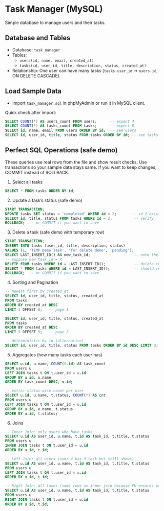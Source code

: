 # Task Manager (MySQL)

Simple database to manage users and their tasks.

## Database and Tables
- Database: `task_manager`
- Tables:
  - `users(id, name, email, created_at)`
  - `tasks(id, user_id, title, description, status, created_at)`
- Relationship: One user can have many tasks (`tasks.user_id` -> `users.id`, ON DELETE CASCADE).

## Load Sample Data
- Import `task_manager.sql` in phpMyAdmin or run it in MySQL client.

Quick check after import:
```sql
SELECT COUNT(*) AS users_count FROM users;      -- expect 4
SELECT COUNT(*) AS tasks_count FROM tasks;      -- expect 8
SELECT id, name, email FROM users ORDER BY id;  -- see users
SELECT id, user_id, title, status FROM tasks ORDER BY id; -- see tasks
```

## Perfect SQL Operations (safe demo)

These queries use real rows from the file and show result checks. Use transactions so your sample data stays same. If you want to keep changes, COMMIT instead of ROLLBACK.

1) Select all tasks
```sql
SELECT * FROM tasks ORDER BY id;
```

2) Update a task’s status (safe demo)
```sql
START TRANSACTION;
UPDATE tasks SET status = 'completed' WHERE id = 2;       -- id 2 exists
SELECT id, title, status FROM tasks WHERE id = 2;          -- verify
ROLLBACK;  -- or COMMIT if you want to save
```

3) Delete a task (safe demo with temporary row)
```sql
START TRANSACTION;
INSERT INTO tasks (user_id, title, description, status)
VALUES (1, 'TEMP Demo Task', 'for delete demo', 'pending');
SELECT LAST_INSERT_ID() AS new_task_id;                    -- note the id
-- suppose new_task_id = X
DELETE FROM tasks WHERE id = LAST_INSERT_ID();             -- delete that row
SELECT * FROM tasks WHERE id = LAST_INSERT_ID();           -- should return 0 rows
ROLLBACK;  -- or COMMIT if you want to save
```

4) Sorting and Pagination
```sql
-- newest first by created_at
SELECT id, user_id, title, status, created_at
FROM tasks
ORDER BY created_at DESC
LIMIT 5 OFFSET 0;   -- page 1

SELECT id, user_id, title, status, created_at
FROM tasks
ORDER BY created_at DESC
LIMIT 5 OFFSET 5;   -- page 2

-- deterministic by id (alternative)
SELECT id, user_id, title, status FROM tasks ORDER BY id DESC LIMIT 3;
```

5) Aggregates (how many tasks each user has)
```sql
SELECT u.id, u.name, COUNT(t.id) AS task_count
FROM users u
LEFT JOIN tasks t ON t.user_id = u.id
GROUP BY u.id, u.name
ORDER BY task_count DESC, u.id;

-- extra: status-wise count per user
SELECT u.id, u.name, t.status, COUNT(*) AS cnt
FROM users u
LEFT JOIN tasks t ON t.user_id = u.id
GROUP BY u.id, u.name, t.status
ORDER BY u.id, t.status;
```

6) Joins
```sql
-- Inner Join: only users who have tasks
SELECT u.id AS user_id, u.name, t.id AS task_id, t.title, t.status
FROM users u
INNER JOIN tasks t ON t.user_id = u.id
ORDER BY u.id, t.id;

-- Left Join: all users (user 4 has 0 task but still shows)
SELECT u.id AS user_id, u.name, t.id AS task_id, t.title, t.status
FROM users u
LEFT JOIN tasks t ON t.user_id = u.id
ORDER BY u.id, t.id;

-- Right Join: all tasks (same rows as inner join because FK ensures user exists)
SELECT u.id AS user_id, u.name, t.id AS task_id, t.title, t.status
FROM users u
RIGHT JOIN tasks t ON t.user_id = u.id
ORDER BY u.id, t.id;
```
